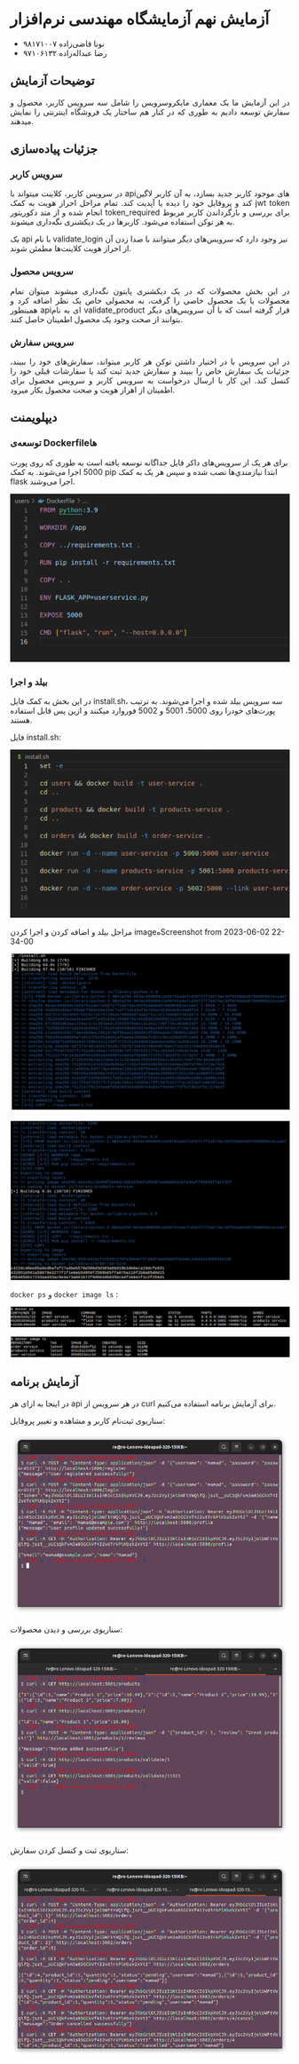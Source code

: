 # آزمایش نهم آزمایشگاه مهندسی نرم‌افزار
- نونا قاضی‌زاده ۹۸۱۷۱۰۰۷
- رضا عبداله‌زاده ۹۷۱۰۶۱۳۲
## توضیحات آزمایش
<p align="justify">
در این آزمایش ما یک معماری مایکروسرویس را شامل سه سرویس کاربر، محصول و سفارش توسعه دادیم به طوری که در کنار هم ساختار یک فروشگاه اینترنتی را نمایش میدهند.
</p>

## جزئیات پیاده‌سازی
### سرویس کاربر
<p align="justify">
در سرویس کاربر، کلاینت میتواند با apiهای موجود
کاربر جدید بسازد، به آن کاربر لاگین کند و پروفایل خود را دیده یا آپدیت کند.
تمام مراحل احراز هویت به کمک jwt token انجام شده و از متد 
دکوریتور token_required برای بررسی و بازگرداندن کاربر مربوط به هر توکن استفاده می‌شود.
کاربرها در یک دیکشنری نگه‌داری میشوند.

یک api با نام validate_login نیز وجود دارد که سرویس‌های دیگر میتوانند با صدا زدن آن از احراز هویت کلاینت‌ها مطمئن شوند.
</p>

### سرویس محصول
<p align="justify">
در این بخش محصولات که در یک دیکشنری پایتون نگه‌داری میشوند میتوان
تمام محصولات یا یک محصول خاصی را گرفت، به محصولی خاص یک نظر اضافه کرد و همینطور apiای به نام validate_product 
قرار  گرفته است که با آن سرویس‌های دیگر بتوانند از صحت وجود یک محصول اطمینان حاصل کنند.
</p>

### سرویس سفارش
<p align="justify">
در این سرویس با در اختیار داشتن توکن هر کاربر میتواند، سفارش‌های خود را ببیند، جزئیات یک سفارش خاص را ببیند و سفارش جدید ثبت کند یا سفارشات قبلی خود را کنسل کند.
این کار با ارسال درخواست به سرویس کاربر و سرویس محصول برای اطمینان از اهراز هویت و صحت محصول بکار میرود.
</p>

## دیپلویمنت
### توسعه‌ی Dockerfileها
برای هر یک از سرویس‌های داکر فایل جداگانه توسعه یافته است به طوری که روی پورت 5000 اجرا می‌شوند.
به کمک pip ابتدا نیازمندي‌ها نصب شده و سپس هر یک به کمک flask اجرا می‌وشند.

![](images/userservice_dockerfile.png)

### بیلد و اجرا
در این بخش به کمک فایل install.sh، سه سرویس بیلد شده و اجرا می‌شوند.
به ترتیب پورت‌های خودرا روی 5000، 5001 و 5002
فوروارد میکنند و ازین پس قابل استفاده هستند.

فایل install.sh:

![not set](images/install_sh.png)

مراحل بیلد و اضافه کردن و اجرا کردن imageهScreenshot from 2023-06-02 22-34-00

![not set](images/build_p1.png)

![not set](images/build_p2.png)

`docker ps` و `docker image ls` :

![](images/docker_ps.png)

![](images/docker_image_ls.png)

## آزمایش برنامه

در اینجا به ازای هر api در هر سرویس از curl برای آزمایش برنامه استفاده می‌کنیم.

سناریو‌ی ثبت‌نام کاربر و مشاهده و تغییر پروفایل:

![](images/experiment_user.png)

سناریوی بررسی و دیدن محصولات:

![](images/experiment_product.png)

سناریوی ثبت و کنسل کردن سفارش:

![](images/experiment_order.png)
